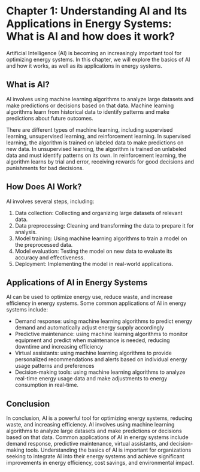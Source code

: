 Chapter 1: Understanding AI and Its Applications in Energy Systems: What is AI and how does it work?
====================================================================================================

Artificial Intelligence (AI) is becoming an increasingly important tool for optimizing energy systems. In this chapter, we will explore the basics of AI and how it works, as well as its applications in energy systems.

What is AI?
-----------

AI involves using machine learning algorithms to analyze large datasets and make predictions or decisions based on that data. Machine learning algorithms learn from historical data to identify patterns and make predictions about future outcomes.

There are different types of machine learning, including supervised learning, unsupervised learning, and reinforcement learning. In supervised learning, the algorithm is trained on labeled data to make predictions on new data. In unsupervised learning, the algorithm is trained on unlabeled data and must identify patterns on its own. In reinforcement learning, the algorithm learns by trial and error, receiving rewards for good decisions and punishments for bad decisions.

How Does AI Work?
-----------------

AI involves several steps, including:

1. Data collection: Collecting and organizing large datasets of relevant data.
2. Data preprocessing: Cleaning and transforming the data to prepare it for analysis.
3. Model training: Using machine learning algorithms to train a model on the preprocessed data.
4. Model evaluation: Testing the model on new data to evaluate its accuracy and effectiveness.
5. Deployment: Implementing the model in real-world applications.

Applications of AI in Energy Systems
------------------------------------

AI can be used to optimize energy use, reduce waste, and increase efficiency in energy systems. Some common applications of AI in energy systems include:

* Demand response: using machine learning algorithms to predict energy demand and automatically adjust energy supply accordingly
* Predictive maintenance: using machine learning algorithms to monitor equipment and predict when maintenance is needed, reducing downtime and increasing efficiency
* Virtual assistants: using machine learning algorithms to provide personalized recommendations and alerts based on individual energy usage patterns and preferences
* Decision-making tools: using machine learning algorithms to analyze real-time energy usage data and make adjustments to energy consumption in real-time.

Conclusion
----------

In conclusion, AI is a powerful tool for optimizing energy systems, reducing waste, and increasing efficiency. AI involves using machine learning algorithms to analyze large datasets and make predictions or decisions based on that data. Common applications of AI in energy systems include demand response, predictive maintenance, virtual assistants, and decision-making tools. Understanding the basics of AI is important for organizations seeking to integrate AI into their energy systems and achieve significant improvements in energy efficiency, cost savings, and environmental impact.
